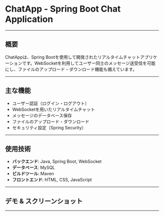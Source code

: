 # ChatApp - Spring Boot Chat Application

---

## 概要
ChatAppは、Spring Bootを使用して開発されたリアルタイムチャットアプリケーションです。WebSocketを利用してユーザー同士のメッセージ送受信を可能にし、ファイルのアップロード・ダウンロード機能も備えています。

---

## 主な機能
- ユーザー認証（ログイン・ログアウト）
- WebSocketを用いたリアルタイムチャット
- メッセージのデータベース保存
- ファイルのアップロード・ダウンロード
- セキュリティ設定（Spring Security）

---

## 使用技術
- **バックエンド**: Java, Spring Boot, WebSocket
- **データベース**: MySQL
- **ビルドツール**: Maven
- **フロントエンド**: HTML, CSS, JavaScript

---

## デモ & スクリーンショット

---
